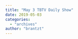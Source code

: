 ```yaml
---
title: "May 3 TBTV Daily Show"
date: 2019-05-03
categories: 
  - "archives"
author: "brantzt"
---
```



